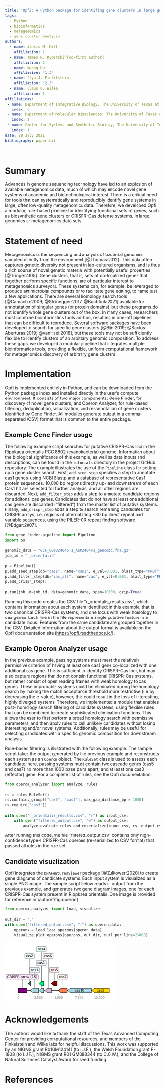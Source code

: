 ```yaml
---
title: 'Opfi: A Python package for identifing gene clusters in large genomics and metagenomics data sets'
tags:
  - Python
  - bioinformatics
  - metagenomics
  - gene cluster analysis
authors:
  - name: Alexis M. Hill
    affiliation: 1
  - name: James R. Rybarski^[co-first author]
    affiliation: 2
  - name: Kuang Hu
    affiliation: "1,2"
  - name: Ilya J. Finkelstein
    affiliation: "2,3"
  - name: Claus O. Wilke
    affiliation: 1
affiliations:
 - name: Department of Integrative Biology, The University of Texas at Austin, Austin, Texas 78712, USA
   index: 1
 - name: Department of Molecular Biosciences, The University of Texas at Austin, Austin, Texas 78712, USA
   index: 2
 - name: Center for Systems and Synthetic Biology, The University of Texas at Austin, Austin, Texas, 78712, USA
   index: 3
date: 28 July 2021
bibliography: paper.bib

---
```


# Summary

Advances in genome sequencing technology have led to an explosion of available metagenomics data, much of which may encode novel gene systems of academic and biotechnological interest. There is a critical need for tools that can systematically and reproducibly identify gene systems in large, often low-quality metagenomics data. Therefore, we developed Opfi: a modular, rule-based pipeline for identifying functional sets of genes, such as biosynthetic gene clusters or CRISPR-Cas defense systems, in large genomics or metagenomics data sets. 

# Statement of need

Metagenomics is the sequencing and analysis of bacterial genomes sampled directly from the environment [@Thomas:2012]. This data often captures genetic diversity not present in lab-cultured organisms, and is thus a rich source of novel genetic material with potentially useful properties [@Tringe:2005]. Gene clusters, that is, sets of co-localized genes that together perform specific functions, are of particular interest to metagenomics surveyors. These systems can, for example, be leveraged to produce antimicrobial compounds or to facilitate gene editing, to name just a few applications. There are several homology search tools [@Camacho:2009; @Steinegger:2017; @Buchfink:2021] available for annotatation of singular genes (or protein domains), but these programs do not identify whole gene clusters out of the box. In many cases, researchers must combine bioinformatics tools ad-hoc, resulting in one-off pipelines that can be difficult to reproduce. Several software packages have been developed to search for specific gene clusters [@Blin:2019; @Santos-Aberturas:2019; @vanHeel:2018], but these tools may not be sufficiently flexible to identify clusters of an arbitrary genomic composition. To address these gaps, we developed a modular pipeline that integrates multiple bioinformatics tools, providing a flexible, uniform computational framework for metagenomics discovery of arbitrary gene clusters.

# Implementation

Opfi is implemented entirely in Python, and can be downloaded from the Python package index and installed directly in the user’s compute environment. It consists of two major components: Gene Finder, for discovery of novel gene clusters, and Operon Analyzer, for rule-based filtering, deduplication, visualization, and re-annotation of gene clusters identified by Gene Finder. All modules generate output in a comma-separated (CSV) format that is common to the entire package.

## Example Gene Finder usage

The following example script searches for putative CRISPR-Cas loci in the Rippkaea orientalis PCC 8802 (cyanobacteria) genome. Information about the biological significance of this example, as well as data inputs and descriptions, can be found in the `tutorials` directory in the project GitHub repository. The example illustrates the use of the `Pipeline` class for setting up a gene cluster search. First, `add_seed_step` specifies a step to annotate cas1 genes, using NCBI Blastp and a database of representative Cas1 protein sequences. 10,000 bp regions directly up- and downstream of each Cas1 hit are selected for further analysis, and all other regions are discarded. Next, `add_filter_step` adds a step to annotate candidate regions for additonal cas genes. Candidates that do not have at least one additional cas gene are discarded ("filtered") from the master list of putative systems. Finally, `add_crispr_step` adds a step to search remaining candidates for CRISPR arrays, i.e. regions of alternatating ~30 bp direct repeat and variable sequences, using the PILER-CR repeat finding software [@Edgar:2007]. 

```python
from gene_finder.pipeline import Pipeline
import os

genomic_data = "GCF_000024045.1_ASM2404v1_genomic.fna.gz"
job_id = "r_orientalis"

p = Pipeline()
p.add_seed_step(db="cas1", name="cas1", e_val=0.001, blast_type="PROT")
p.add_filter_step(db="cas_all", name="cas", e_val=0.001, blast_type="PROT")
p.add_crispr_step()

p.run(job_id=job_id, data=genomic_data, span=10000, gzip=True)
```

Running this code creates the CSV file "r_orientalis_results.csv", which contains information about each system identified; in this example, that is two canonical CRISPR-Cas systems, and one locus with weak homology to cas genes. Each line in the file represents a single putative feature in a candidate locus. Features from the same candidate are grouped together in the CSV. Detailed information about the output format is available on the Opfi documentation site (<https://opfi.readthedocs.io/>).

## Example Operon Analyzer usage

In the previous example, passing systems must meet the relatively permissive criterion of having at least one cas1 gene co-localized with one additional cas gene. This is sufficient to identify CRISPR-Cas loci, but may also capture regions that do not contain functional CRISPR-Cas systems, but rather consist of open reading frames with weak homology to cas genes. These improbable systems could be eliminated during the homology search by making the match acceptance threshold more restrictive (i.e by decreasing the e-value), however, this could result in the loss of interesting, highly diverged systems. Therefore, we implemented a module that enables post- homology search filtering of candidate systems, using flexible rules that can be combined to create sophisticated elimination functions. This allows the user to first perform a broad homology search with permissive parameters, and then apply rules to cull unlikely candidates without losing interesting and/or novel systems. Additionally, rules may be useful for selecting candidates with a specific genomic composition for downstream analysis.

Rule-based filtering is illustrated with the following example. The sample script takes the output generated by the previous example and reconstructs each system as an `Operon` object. The `RuleSet` class is used to assess each candidate; here, passing systems must contain two cascade genes (cas5 and cas7) no more than 1000 base pairs apart, and at least one cas3 (effector) gene. For a complete list of rules, see the Opfi documentation. 

```python
from operon_analyzer import analyze, rules

rs = rules.RuleSet()
rs.contains_group(["cas5", "cas7"], max_gap_distance_bp = 1000)
rs.require("cas3"))

with open("r_orientalis_results.csv", "r") as input_csv:
    with open("filtered_output.csv", "w") as output_csv:
        analyze.evaluate_rules_and_reserialize(input_csv, rs, output_csv)
```

After running this code, the file "filtered_output.csv" contains only high-confidence type-I CRISPR-Cas operons (re-serialized to CSV format) that passed all rules in the rule set. 

## Candidate visualization

Opfi integrates the `DNAFeaturesViewer` package [@Zulkower:2020] to create gene diagrams of candidate systems. Each input system is visualized as a single PNG image. The sample script below reads in output from the previous example, and generates two gene diagram images, one for each CRISPR-Cas system present in Rippkaea orientalis. One image is provided for reference in \autoref{fig:operon}.

```python
from operon_analyzer import load, visualize

out_dir = "."
with open("filtered_output.csv", "r") as operon_data:
    operons = load.load_operons(operon_data)
    visualize.plot_operons(operons, out_dir, nucl_per_line=25000)
```

![One of two type-I CRISPR-Cas gene systems present in the genome of Rippkaea orientalis PCC 8802 (cyanobacteria).\label{fig:operon}](operon_diagram.png)

# Acknowledgements

The authors would like to thank the staff of the Texas Advanced Computing Center for providing computational resources, and members of the Finkelstein and Wilke labs for helpful discussions. This work was supported by an NIGMS grant R01GM124141 (to I.J.F.), the Welch Foundation grant F-1808 (to I.J.F.), NIGMS grant R01 GM088344 (to C.O.W.), and the College of Natural Sciences Catalyst Award for seed funding.

# References